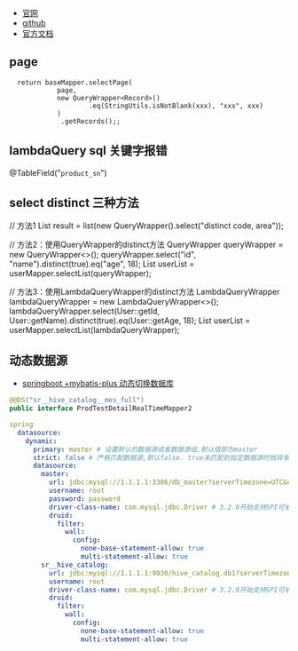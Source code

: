 
- [官网](https://baomidou.com/)
- [github](https://github.com/baomidou/mybatis-plus)
- [官方文档](https://baomidou.com/introduce/)


## page

      return baseMapper.selectPage(
                page, 
                new QueryWrapper<Record>()
                        .eq(StringUtils.isNotBlank(xxx), "xxx", xxx)
                )
                 .getRecords();;


## lambdaQuery sql 关键字报错

@TableField("`product_sn`")

## select distinct 三种方法

// 方法1
List<Config> result = list(new QueryWrapper<Config>().select("distinct code, area"));

// 方法2：使用QueryWrapper的distinct方法
QueryWrapper<User> queryWrapper = new QueryWrapper<>();
queryWrapper.select("id", "name").distinct(true).eq("age", 18);
List<User> userList = userMapper.selectList(queryWrapper);

// 方法3：使用LambdaQueryWrapper的distinct方法
LambdaQueryWrapper<User> lambdaQueryWrapper = new LambdaQueryWrapper<>();
lambdaQueryWrapper.select(User::getId, User::getName).distinct(true).eq(User::getAge, 18);
List<User> userList = userMapper.selectList(lambdaQueryWrapper);



## 动态数据源

- [springboot +mybatis-plus 动态切换数据库](https://blog.csdn.net/qq_43898141/article/details/116047512)

```java
@@DS("sr__hive_catalog__mes_full")
public interface ProdTestDetailRealTimeMapper2
```

```yaml
spring
  datasource:
    dynamic:
      primary: master # 设置默认的数据源或者数据源组,默认值即为master
      strict: false # 严格匹配数据源,默认false. true未匹配到指定数据源时抛异常,false使用默认数据源
      datasource:
        master:
          url: jdbc:mysql://1.1.1.1:3306/db_master?serverTimezone=UTC&useUnicode=true&characterEncoding=utf-8&useSSL=false&allowMultiQueries=true&useServerPrepStmts=true
          username: root
          password: password
          driver-class-name: com.mysql.jdbc.Driver # 3.2.0开始支持SPI可省略此配置
          druid:
            filter:
              wall:
                config:
                  none-base-statement-allow: true
                  multi-statement-allow: true
        sr__hive_catalog:
          url: jdbc:mysql://1.1.1.1:9030/hive_catalog.db1?serverTimezone=UTC&useUnicode=true&characterEncoding=utf-8&useSSL=false&allowMultiQueries=true&useServerPrepStmts=true
          username: root
          driver-class-name: com.mysql.jdbc.Driver # 3.2.0开始支持SPI可省略此配置
          druid:
            filter:
              wall:
                config:
                  none-base-statement-allow: true
                  multi-statement-allow: true
```


